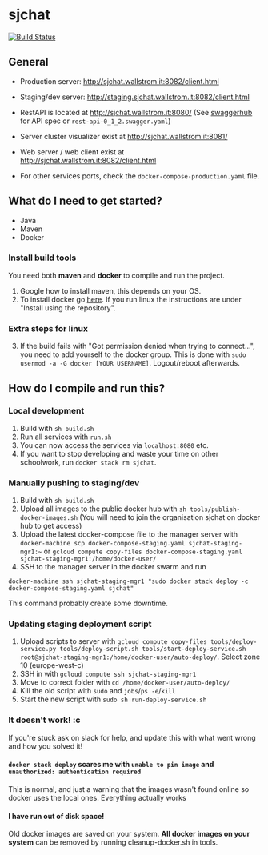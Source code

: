 # sjchat

[![Build Status](https://travis-ci.org/sjchat/sjchat.svg?branch=master)](https://travis-ci.org/sjchat/sjchat)


## General

 - Production server: http://sjchat.wallstrom.it:8082/client.html
 - Staging/dev server: http://staging.sjchat.wallstrom.it:8082/client.html

 - RestAPI is located at http://sjchat.wallstrom.it:8080/ (See [swaggerhub](https://app.swaggerhub.com/apis/alanihre/SJCHAT/0.1.2) for API spec or `rest-api-0_1_2.swagger.yaml`)
 - Server cluster visualizer exist at http://sjchat.wallstrom.it:8081/
 - Web server / web client exist at http://sjchat.wallstrom.it:8082/client.html
 - For other services ports, check the `docker-compose-production.yaml` file.

## What do I need to get started?

 - Java
 - Maven
 - Docker

### Install build tools
You need both **maven** and **docker** to compile and run the project.
1. Google how to install maven, this depends on your OS.
2. To install docker go [here](https://docs.docker.com/). If you run linux the instructions are under "Install using the repository".

### Extra steps for linux
3. If the build fails with "Got permission denied when trying to connect...", you need to add yourself to the docker group. This is done with ``sudo usermod -a -G docker [YOUR USERNAME]``. Logout/reboot afterwards.


## How do I compile and run this?

### Local development

1. Build with `sh build.sh`
2. Run all services with `run.sh`
3. You can now access the services via `localhost:8080` etc.
4. If you want to stop developing and waste your time on other schoolwork, run `docker stack rm sjchat`.

### Manually pushing to staging/dev

1. Build with `sh build.sh`
2. Upload all images to the public docker hub with `sh tools/publish-docker-images.sh` (You will need to join the organisation sjchat on docker hub to get access)
3. Upload the latest docker-compose file to the manager server with `docker-machine scp docker-compose-staging.yaml sjchat-staging-mgr1:~` or `gcloud compute copy-files docker-compose-staging.yaml sjchat-staging-mgr1:/home/docker-user/`
4. SSH to the manager server in the docker swarm and run 
```
docker-machine ssh sjchat-staging-mgr1 "sudo docker stack deploy -c docker-compose-staging.yaml sjchat"
```
This command probably create some downtime.

### Updating staging deployment script
1. Upload scripts to server with `gcloud compute copy-files tools/deploy-service.py tools/deploy-script.sh tools/start-deploy-service.sh root@sjchat-staging-mgr1:/home/docker-user/auto-deploy/`. Select zone 10 (europe-west-c)
2. SSH in with `gcloud compute ssh sjchat-staging-mgr1`
3. Move to correct folder with `cd /home/docker-user/auto-deploy/`
4. Kill the old script with `sudo` and `jobs`/`ps -e`/`kill`
5. Start the new script with `sudo sh run-deploy-service.sh`

### It doesn't work! :c

If you're stuck ask on slack for help, and update this with what went wrong and how you solved it!

#### ``docker stack deploy`` scares me with ``unable to pin image`` and ``unauthorized: authentication required``
This is normal, and just a warning that the images wasn't found online so docker uses the local ones. Everything actually works

#### I have run out of disk space!
Old docker images are saved on your system. **All docker images on your system** can be removed by running cleanup-docker.sh in tools.
